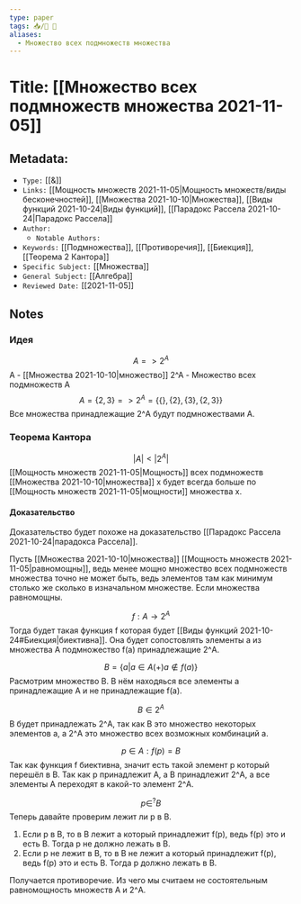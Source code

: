 ```yaml
---
type: paper
tags: 📥️/📜️ 🔢
aliases:
  - Множество всех подмножеств множества
---
```




# Title: **[[Множество всех подмножеств множества 2021-11-05]]**


## Metadata:

- `Type:` [[&]]
- `Links:` [[Мощность множеств 2021-11-05|Мощность множеств/виды бесконечностей]], [[Множества 2021-10-10|Множества]], [[Виды функций 2021-10-24|Виды функций]], [[Парадокс Рассела 2021-10-24|Парадокс Рассела]]
- `Author:` 
	- `Notable Authors:` 
- `Keywords:` [[Подмножества]], [[Противоречия]], [[Биекция]], [[Теорема 2 Кантора]]
- `Specific Subject:` [[Множества]]
- `General Subject:` [[Алгебра]]
- `Reviewed Date:` [[2021-11-05]]

## Notes
### Идея
$$A => 2^A$$
A - [[Множества 2021-10-10|множество]]
2^A - Множество всех подмножеств A
$$A = \{2, 3\} => 2^A = \{\{\}, \{2\}, \{3\}, \{2, 3\}\}$$
Все множества принадлежащие 2^A будут подмножествами A.

### Теорема Кантора
$$|A| < |2^A|$$
[[Мощность множеств 2021-11-05|Мощность]] всех подмножеств [[Множества 2021-10-10|множества]] x будет всегда больше по [[Мощность множеств 2021-11-05|мощности]] множества x.

#### Доказательство
Доказательство будет похоже на доказательство [[Парадокс Рассела 2021-10-24|парадокса Рассела]].

Пусть [[Множества 2021-10-10|множества]] [[Мощность множеств 2021-11-05|равномощны]], ведь менее мощно множество всех подмножеств множества точно не может быть, ведь элементов там как минимум столько же сколько в изначальном множестве. Если множества равномощны.

$$f : A \rightarrow 2^A$$
Тогда будет такая функция f которая будет [[Виды функций 2021-10-24#Биекция|биективна]]. Она будет сопостовлять элементы a из множества A подмножество f(a) принадлежащие 2^A.

$$B = \{a | a \in A (+) a \notin f(a)\}$$
Расмотрим множество B. В нём находяься все элементы a принадлежащие A и не принадлежащие f(a).

$$B \in 2^A$$
B будет принадлежать 2^A, так как B это множество некоторых элементов a, а 2^A это множество всех возможных комбинаций a.

$$p \in A: f(p) = B$$
Так как функция f биективна, значит есть такой элемент p который перешёл в B. Так как p принадлежит A, а B принадлежит 2^A, а все элементы A переходят в какой-то элемент 2^A.

$$p \in^? B$$
Теперь давайте проверим лежит ли p в B.
1) Если p в B, то в B лежит a который принадлежит f(p), ведь f(p) это и есть B. Тогда p не должно лежать в B.
2) Если p не лежит в B, то в B не лежит a который принадлежит f(p), ведь f(p) это и есть B. Тогда p должно лежать в B.

Получается противоречие. Из чего мы считаем не состоятельным равномощность множеств A и 2^A.